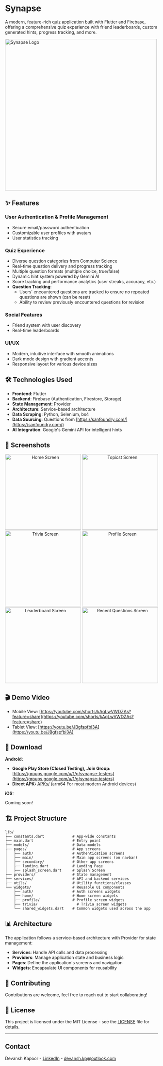 # Synapse

A modern, feature-rich quiz application built with Flutter and Firebase, offering a comprehensive quiz experience with friend leaderboards, custom generated hints, progress tracking, and more.

<img src="flutter_application/assets/icons/logos/app_banner.png" alt="Synapse Logo" width="500">

## ✨ Features

### User Authentication & Profile Management

- Secure email/password authentication
- Customizable user profiles with avatars
- User statistics tracking

### Quiz Experience

- Diverse question categories from Computer Science
- Real-time question delivery and progress tracking
- Multiple question formats (multiple choice, true/false)
- Dynamic hint system powered by Gemini AI
- Score tracking and performance analytics (user streaks, accuracy, etc.)
- **Question Tracking**:
  - Users' encountered questions are tracked to ensure no repeated questions are shown (can be reset)
  - Ability to review previously encountered questions for revision

### Social Features

- Friend system with user discovery
- Real-time leaderboards

### UI/UX

- Modern, intuitive interface with smooth animations
- Dark mode design with gradient accents
- Responsive layout for various device sizes

## 🛠️ Technologies Used

- **Frontend**: Flutter
- **Backend**: Firebase (Authentication, Firestore, Storage)
- **State Management**: Provider
- **Architecture**: Service-based architecture
- **Data Scraping**: Python, Selenium, bs4
- **Data Sourcing**: Questions from [https://sanfoundry.com/](https://sanfoundry.com/)
- **AI Integration**: Google's Gemini API for intelligent hints

## 📱 Screenshots

<div align="center">
  <img src="flutter_application/assets/screenshots/Home.png" alt="Home Screen" width="250">
  <img src="flutter_application/assets/screenshots/Search.png" alt="Topicst Screen" width="250">
  <img src="flutter_application/assets/screenshots/Trivia.png" alt="Trivia Screen" width="250">
  <img src="flutter_application/assets/screenshots/Profile.png" alt="Profile Screen" width="250">
  <img src="flutter_application/assets/screenshots/Leaderboard.png" alt="Leaderboard Screen" width="250">
  <img src="flutter_application/assets/screenshots/Recents.png" alt="Recent Questions Screen" width="250">
</div>

## 🎬 Demo Video

* Mobile View: [https://youtube.com/shorts/kAqLwVWDZAs?feature=share](https://youtube.com/shorts/kAqLwVWDZAs?feature=share)
* Tablet View: [https://youtu.be/JBgfspfbi3A](https://youtu.be/JBgfspfbi3A)

## 📲 Download

**Android:**

* **Google Play Store (Closed Testing), Join Group:** [https://groups.google.com/u/1/g/synapse-testers](https://groups.google.com/u/1/g/synapse-testers)
* **Direct APK:** [APKs/](APKs/) (arm64 For most modern Android devices)

**iOS:**

Coming soon!

## 🏗️ Project Structure

```
lib/
├── constants.dart             # App-wide constants
├── main.dart                  # Entry point
├── models/                    # Data models
├── pages/                     # App screens
│   ├── auth/                  # Authentication screens
│   ├── main/                  # Main app screens (on navbar)
│   ├── secondary/             # Other app screens
│   ├── landing.dart           # Landing Page
│   ├── splash_screen.dart     # Splash Screen
├── providers/                 # State management
├── services/                  # API and backend services
├── utils/                     # Utility functions/classes
└── widgets/                   # Reusable UI components
    ├── auth/                  # Auth screens widgets
    ├── home/                  # Home screen widgets
    ├── profile/               # Profile screen widgets
    ├── trivia/                  # Trivia screen widgets
    └── shared_widgets.dart    # Common widgets used across the app
```

## 📊 Architecture

The application follows a service-based architecture with Provider for state management:

- **Services**: Handle API calls and data processing
- **Providers**: Manage application state and business logic
- **Pages**: Define the application's screens and navigation
- **Widgets**: Encapsulate UI components for reusability

## 🤝 Contributing

Contributions are welcome, feel free to reach out to start collaborating!

## 📄 License

This project is licensed under the MIT License - see the [LICENSE](LICENSE) file for details.

---

## Contact

Devansh Kapoor - [LinkedIn](https://linkedin.com/in/devansh-kapoor) - devansh.kp@outlook.com
